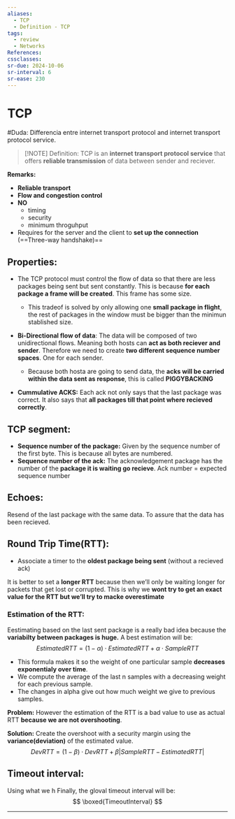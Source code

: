 ```yaml
---
aliases:
  - TCP
  - Definition - TCP
tags:
  - review
  - Networks
References: 
cssclasses:
sr-due: 2024-10-06
sr-interval: 6
sr-ease: 230
---
```

# TCP
#Duda: Differencia entre internet transport protocol and internet transport protocol service.

> [!NOTE]  Definition:
>  TCP is an **internet transport protocol service** that offers **reliable transmission** of data between sender and reciever.

**Remarks:**
+ **Reliable transport**
+ **Flow and congestion control**
+ **NO** 
	+ timing
	+ security 
	+ minimum throguhput
+ Requires for the server and the client to **set up the connection** (==Three-way handshake)==
## Properties:

+ The TCP protocol must control the flow of data so that there are less packages being sent but sent constantly. This is because **for each package a frame will be created**. This frame has some size.
	+ This tradeof is solved by only allowing one **small package in flight**, the rest of packages in the window must be bigger than the minimun stablished size. 

+ **Bi-Directional flow of data**: The data will be composed of two unidirectional flows. Meaning both hosts can **act as both reciever and sender**.
  Therefore we need to create **two different sequence number spaces**. One for each sender.
	+ Because both hosta are going to send data, the **acks will be carried within the data sent as response**, this is called **PIGGYBACKING**

+ **Cummulative ACKS:** Each ack not only says that the last package was correct. It also says that **all packages till that point where recieved correctly**.

## TCP segment:
+ **Sequence number of the package:** Given by the sequence number of the first byte. This is because all bytes are numbered. 
+ **Sequence number of the ack:** The acknowledgement package has the number of the **package it is waiting go recieve**. Ack number = expected sequence number

## Echoes: 
Resend of the last package with the same data. To assure that the data has been recieved. 

## Round Trip Time(RTT):
+ Associate a timer to the **oldest package being sent** (without a recieved ack)

It is better to set a **longer RTT** because then we’ll only be waiting longer for packets that get lost or corrupted. This is why we **wont try to get an exact value for the RTT but we’ll try to macke overestimate**

### Estimation of the RTT:
Eestimating based on the last sent package is a really bad idea because the **variabilty between packages is huge.** A best estimation will be: 
$$
EstimatedRTT = (1-\alpha) \cdot EstimatedRTT + \alpha \cdot SampleRTT
$$
+ This formula makes it so the weight of one particular sample **decreases exponentialy over time**. 
+ We compute the average of the last n samples with a decreasing weight for each previous sample. 
+ The changes in alpha give out how much weight we give to previous samples. 

**Problem:** However the estimation of the RTT is a bad value to use as actual RTT **because we are not overshooting**. 

**Solution:** Create the overshoot with a security margin using the **variance(deviation)** of the estimated value. 
$$
DevRTT = (1-\beta)\cdot DevRTT + \beta|SampleRTT - EstimatedRTT|
$$
## Timeout interval: 
Using what we h
Finally, the gloval timeout interval will be: 
$$
\boxed{TimeoutInterval}
$$

***